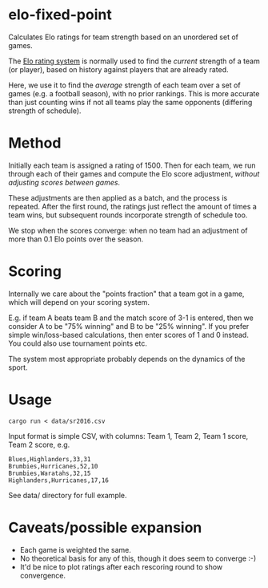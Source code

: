 # elo-fixed-point
Calculates Elo ratings for team strength based on an unordered set of games.

The [Elo rating system](https://en.wikipedia.org/wiki/Elo_rating_system) is normally used to find the *current* strength of a team (or player), based on history against players that are already rated.

Here, we use it to find the *average* strength of each team over a set of games (e.g. a football season), with no prior rankings. This is more accurate than just counting wins if not all teams play the same opponents (differing strength of schedule).

# Method

Initially each team is assigned a rating of 1500. Then for each team, we run through each of their games and compute the Elo score adjustment, *without adjusting scores between games*.

These adjustments are then applied as a batch, and the process is repeated. After the first round, the ratings just reflect the amount of times a team wins, but subsequent rounds incorporate strength of schedule too.

We stop when the scores converge: when no team had an adjustment of more than 0.1 Elo points over the season.

# Scoring

Internally we care about the "points fraction" that a team got in a game, which will depend on your scoring system.

E.g. if team A beats team B and the match score of 3-1 is entered, then we consider A to be "75% winning" and B to be "25% winning".
If you prefer simple win/loss-based calculations, then enter scores of 1 and 0 instead. You could also use tournament points etc.

The system most appropriate probably depends on the dynamics of the sport.

# Usage

    cargo run < data/sr2016.csv

Input format is simple CSV, with columns: Team 1, Team 2, Team 1 score, Team 2 score, e.g.

    Blues,Highlanders,33,31
    Brumbies,Hurricanes,52,10
    Brumbies,Waratahs,32,15
    Highlanders,Hurricanes,17,16

See data/ directory for full example.

# Caveats/possible expansion

  - Each game is weighted the same.
  - No theoretical basis for any of this, though it does seem to converge :-)
  - It'd be nice to plot ratings after each rescoring round to show convergence.
